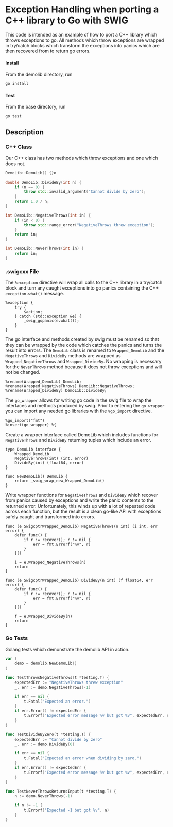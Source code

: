 # Exception Handling when porting a C++ library to Go with SWIG
This code is intended as an example of how to port a C++ library which throws exceptions to go. All methods which throw exceptions are wrapped in try/catch blocks which transform the exceptions into panics which are then recovered from to return go errors.

#### Install
From the demolib directory, run
```Bash
go install
```
#### Test
From the base directory, run
```Bash
go test
```

## Description

### C++ Class
Our C++ class has two methods which throw exceptions and one which does not.
```C++
DemoLib::DemoLib() {}o

double DemoLib::DivideBy(int n) {
    if (n == 0) {
        throw std::invalid_argument("Cannot divide by zero");
    }
    return 1.0 / n;
}

int DemoLib::NegativeThrows(int in) {
    if (in < 0) {
        throw std::range_error("NegativeThrows threw exception");
    }
    return in;
}

int DemoLib::NeverThrows(int in) {
    return in;
}
```

### .swigcxx File
The `%exception` directive will wrap all calls to the C++ library in a try/catch block and turn any caught exceptions into go panics containing the C++ `exception.what()` message.
```
%exception {
    try {
        $action;
    } catch (std::exception &e) {
        _swig_gopanic(e.what());
    }
}
```

The go interface and methods created by swig must be renamed so that they can be wrapped by the code which catches the panics and turns the result into errors. The `DemoLib` class is renamed to `Wrapped_DemoLib` and the `NegativeThrows` and `DivideBy` methods are wrapped as `Wrapped_NegativeThrows` and `Wrapped_DivideBy`. No wrapping is necessary for the `NeverThrows` method because it does not throw exceptions and will not be changed.
```
%rename(Wrapped_DemoLib) DemoLib;
%rename(Wrapped_NegativeThrows) DemoLib::NegativeThrows;
%rename(Wrapped_DivideBy) DemoLib::DivideBy;
```

The `go_wrapper` allows for writing go code in the swig file to wrap the interfaces and methods produced by swig. Prior to entering the `go_wrapper` you can import any needed go libraries with the `%go_import` directive.
```
%go_import("fmt")
%insert(go_wrapper) %{
```

Create a wrapper interface called DemoLib which includes functions for `NegativeThrows` and `DivideBy` returning tuples which include an error.
```
type DemoLib interface {
    Wrapped_DemoLib
    NegativeThrows(int) (int, error)
    DivideBy(int) (float64, error)
}

func NewDemoLib() DemoLib {
    return _swig_wrap_new_Wrapped_DemoLib()
}

```

Write wrapper functions for `NegativeThrows` and `DivideBy` which recover from panics caused by exceptions and write the panic contents to the returned error. Unfortunately, this winds up with a lot of repeated code across each function, but the result is a clean go-like API with exceptions safely caught and transformed into errors.
```
func (e SwigcptrWrapped_DemoLib) NegativeThrows(n int) (i int, err error) {
	defer func() {
		if r := recover(); r != nil {
			err = fmt.Errorf("%v", r)
		}
	}()

	i = e.Wrapped_NegativeThrows(n)
	return
}

func (e SwigcptrWrapped_DemoLib) DivideBy(n int) (f float64, err error) {
	defer func() {
		if r := recover(); r != nil {
			err = fmt.Errorf("%v", r)
		}
	}()

	f = e.Wrapped_DivideBy(n)
	return
}
```

### Go Tests
Golang tests which demonstrate the demolib API in action.
```Go
var (
	demo = demolib.NewDemoLib()
)

func TestThrowsNegativeThrows(t *testing.T) {
	expectedErr := "NegativeThrows threw exception"
	_, err := demo.NegativeThrows(-1)

	if err == nil {
		t.Fatal("Expected an error.")
	}
	if err.Error() != expectedErr {
		t.Errorf("Expected error message %v but got %v", expectedErr, err.Error())
	}
}

func TestDivideByZero(t *testing.T) {
	expectedErr := "Cannot divide by zero"
	_, err := demo.DivideBy(0)

	if err == nil {
		t.Fatal("Expected an error when dividing by zero.")
	}
	if err.Error() != expectedErr {
		t.Errorf("Expected error message %v but got %v", expectedErr, err.Error())
	}
}

func TestNeverThrowsReturnsInput(t *testing.T) {
	n := demo.NeverThrows(-1)

	if n != -1 {
		t.Errorf("Expected -1 but got %v", n)
	}
}
```
